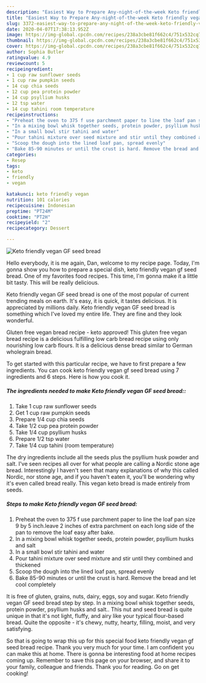 ```yaml
---
description: "Easiest Way to Prepare Any-night-of-the-week Keto friendly vegan GF seed bread"
title: "Easiest Way to Prepare Any-night-of-the-week Keto friendly vegan GF seed bread"
slug: 3372-easiest-way-to-prepare-any-night-of-the-week-keto-friendly-vegan-gf-seed-bread
date: 2020-04-07T17:38:13.952Z
image: https://img-global.cpcdn.com/recipes/238a3cbe81f662c4/751x532cq70/keto-friendly-vegan-gf-seed-bread-recipe-main-photo.jpg
thumbnail: https://img-global.cpcdn.com/recipes/238a3cbe81f662c4/751x532cq70/keto-friendly-vegan-gf-seed-bread-recipe-main-photo.jpg
cover: https://img-global.cpcdn.com/recipes/238a3cbe81f662c4/751x532cq70/keto-friendly-vegan-gf-seed-bread-recipe-main-photo.jpg
author: Sophia Butler
ratingvalue: 4.9
reviewcount: 5
recipeingredient:
- 1 cup raw sunflower seeds
- 1 cup raw pumpkin seeds
- 14 cup chia seeds
- 12 cup pea protein powder
- 14 cup psyllium husks
- 12 tsp water
- 14 cup tahini room temperature
recipeinstructions:
- "Preheat the oven to 375 f use parchment paper to line the loaf pan size 9 by 5 inch.leave 2 inches of extra parchment on each long side of the pan to remove the loaf easy after bake."
- "In a mixing bowl whisk together seeds, protein powder, psyllium husks and salt"
- "In a small bowl stir tahini and water"
- "Pour tahini mixture over seed mixture and stir until they combined and thickened"
- "Scoop the dough into the lined loaf pan, spread evenly"
- "Bake 85-90 minutes or until the crust is hard. Remove the bread and let cool completely"
categories:
- Resep
tags:
- keto
- friendly
- vegan

katakunci: keto friendly vegan
nutrition: 101 calories
recipecuisine: Indonesian
preptime: "PT24M"
cooktime: "PT2H"
recipeyield: "2"
recipecategory: Dessert

---
```



![Keto friendly vegan GF seed bread](https://img-global.cpcdn.com/recipes/238a3cbe81f662c4/751x532cq70/keto-friendly-vegan-gf-seed-bread-recipe-main-photo.jpg)

Hello everybody, it is me again, Dan, welcome to my recipe page. Today, I'm gonna show you how to prepare a special dish, keto friendly vegan gf seed bread. One of my favorites food recipes. This time, I'm gonna make it a little bit tasty. This will be really delicious.

Keto friendly vegan GF seed bread is one of the most popular of current trending meals on earth. It's easy, it is quick, it tastes delicious. It is appreciated by millions daily. Keto friendly vegan GF seed bread is something which I've loved my entire life. They are fine and they look wonderful.

Gluten free vegan bread recipe - keto approved! This gluten free vegan bread recipe is a delicious fulfilling low carb bread recipe using only nourishing low carb flours. It is a delicious dense bread similar to German wholegrain bread.


To get started with this particular recipe, we have to first prepare a few ingredients. You can cook keto friendly vegan gf seed bread using 7 ingredients and 6 steps. Here is how you cook it.

##### The ingredients needed to make Keto friendly vegan GF seed bread::

1. Take 1 cup raw sunflower seeds
1. Get 1 cup raw pumpkin seeds
1. Prepare 1/4 cup chia seeds
1. Take 1/2 cup pea protein powder
1. Take 1/4 cup psyllium husks
1. Prepare 1/2 tsp water
1. Take 1/4 cup tahini (room temperature)


The dry ingredients include all the seeds plus the psyllium husk powder and salt. I&#39;ve seen recipes all over for what people are calling a Nordic stone age bread. Interestingly I haven&#39;t seen that many explanations of why this called Nordic, nor stone age, and if you haven&#39;t eaten it, you&#39;ll be wondering why it&#39;s even called bread really. This vegan keto bread is made entirely from seeds. 

##### Steps to make Keto friendly vegan GF seed bread:

1. Preheat the oven to 375 f use parchment paper to line the loaf pan size 9 by 5 inch.leave 2 inches of extra parchment on each long side of the pan to remove the loaf easy after bake.
1. In a mixing bowl whisk together seeds, protein powder, psyllium husks and salt
1. In a small bowl stir tahini and water
1. Pour tahini mixture over seed mixture and stir until they combined and thickened
1. Scoop the dough into the lined loaf pan, spread evenly
1. Bake 85-90 minutes or until the crust is hard. Remove the bread and let cool completely


It is free of gluten, grains, nuts, dairy, eggs, soy and sugar. Keto friendly vegan GF seed bread step by step. In a mixing bowl whisk together seeds, protein powder, psyllium husks and salt.. This nut and seed bread is quite unique in that it&#39;s not light, fluffy, and airy like your typical flour-based bread. Quite the opposite - it&#39;s chewy, nutty, hearty, filling, moist, and very satisfying. 

So that is going to wrap this up for this special food keto friendly vegan gf seed bread recipe. Thank you very much for your time. I am confident you can make this at home. There is gonna be interesting food at home recipes coming up. Remember to save this page on your browser, and share it to your family, colleague and friends. Thank you for reading. Go on get cooking!
